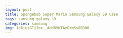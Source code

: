 ```yaml
---
layout: post
title: Spongebob Super Mario Samsung Galaxy S9 Case
tags: samsung galaxy s9
categories: samsung
img: 1okiuzGTjInx__Add8VKTAvGXmSv8EDN6
---
```

